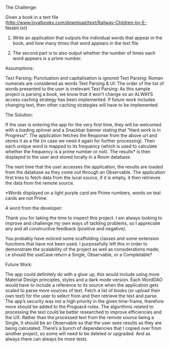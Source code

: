 The Challenge:

Given a book in a text file (http://www.loyalbooks.com/download/text/Railway-Children-by-E-
Nesbit.txt)
1. Write an application that outputs the individual words that appear in the book, and how many times that word appears in the text file.

2. The second part is to also output whether the number of times each word appears is a prime number.

Assumptions:

Text Parsing: Punctuation and capitalisation is ignored
Text Parsing: Roman numerals are considered as words
Text Parsing & UI: The order of the list of words presented to the user is irrelevant
Text Parsing: As this sample project is parsing a book, we know that it won’t change so an ALWAYS access caching strategy has been implemented. If future work includes changing text, then other caching strategies will have to be implemented. 

The Solution:

If the user is entering the app for the very first time, they will be welcomed with a loading spinner and a Snackbar banner stating that “Hard work is in Progress!”. The application fetches the Response from the above url and stores it as a file (in case we need it again for further processing). Then each unique word is mapped to its frequency (which is used to calculate whether the frequency is a prime number or not). The results* is then displayed to the user and stored locally in a Room database. 

The next time that the user accesses the application, the results are loaded from the database as they come out through an Observable. The application first tries to fetch data from the local source, if it is empty, it then retrieves the data from the remote source. 


*Words displayed on a light purple card are Prime numbers, words on teal cards are not Prime. 



A word from the developer:

Thank you for taking the time to inspect this project. 
I am always looking to improve and challenge my own ways of tackling problems, so I appreciate any and all constructive feedback (positive and negative).

You probably have noticed some scaffolding classes and some extension functions that have not been used. I purposefully left this in order to demonstrate the scalability of the project as well as considerations made; i.e should the useCase return a Single, Observable, or a Completable? 

Future Work:

The app could definitely do with a glow up; this would include using more Material Design principles, styles and a dark mode version. 
Each WordDAO would have to include a reference to its source when the application gets scaled to parse more sources of text. 
Fetch a list of books (or upload their own text) for the user to select from and then retrieve the text and parse.
The app’s security was not a high priority in the given time-frame, therefore more should be added to the Proguard-rules. 
The algorithms related to processing the text could be better researched to improve efficiencies and the UX. 
Rather than the processed text from the remote source being a Single, it should be an Observable so that the user sees results as they are being calculated. 
There’s a bunch of dependencies that I copied over from another project, so some will need to be deleted or upgraded. 
And as always there can always be more tests. 
